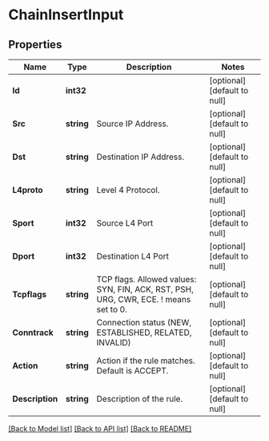 # ChainInsertInput

## Properties
Name | Type | Description | Notes
------------ | ------------- | ------------- | -------------
**Id** | **int32** |  | [optional] [default to null]
**Src** | **string** | Source IP Address. | [optional] [default to null]
**Dst** | **string** | Destination IP Address. | [optional] [default to null]
**L4proto** | **string** | Level 4 Protocol. | [optional] [default to null]
**Sport** | **int32** | Source L4 Port | [optional] [default to null]
**Dport** | **int32** | Destination L4 Port | [optional] [default to null]
**Tcpflags** | **string** | TCP flags. Allowed values: SYN, FIN, ACK, RST, PSH, URG, CWR, ECE. ! means set to 0. | [optional] [default to null]
**Conntrack** | **string** | Connection status (NEW, ESTABLISHED, RELATED, INVALID) | [optional] [default to null]
**Action** | **string** | Action if the rule matches. Default is ACCEPT. | [optional] [default to null]
**Description** | **string** | Description of the rule. | [optional] [default to null]

[[Back to Model list]](../README.md#documentation-for-models) [[Back to API list]](../README.md#documentation-for-api-endpoints) [[Back to README]](../README.md)


